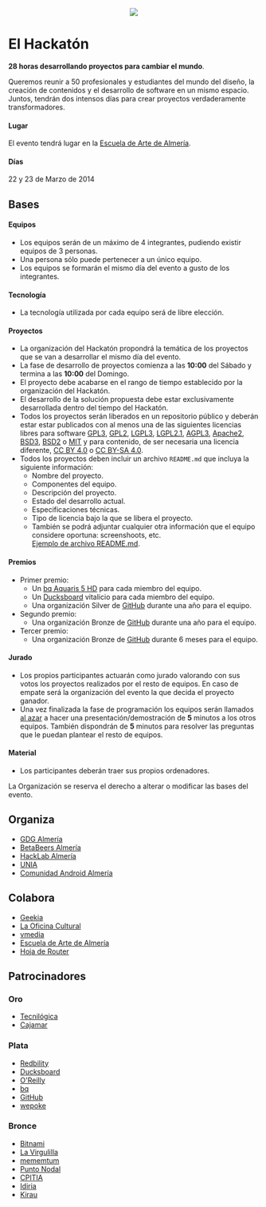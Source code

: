 <p align="center">
  <a href="http://elhackaton.com"><img src="http://josejuansanchez.github.io/images/logo_elhackaton.png" /></a>
</p>

El Hackatón
===========

**28 horas desarrollando proyectos para cambiar el mundo**.

Queremos reunir a 50 profesionales y estudiantes del mundo del diseño, la creación de contenidos y el desarrollo de software en un mismo espacio. Juntos, tendrán dos intensos días para crear proyectos verdaderamente transformadores.

#### Lugar
El evento tendrá lugar en la [Escuela de Arte de Almería](http://www.eaalmeria.es).   

#### Días
22 y 23 de Marzo de 2014

Bases
-----

#### Equipos
* Los equipos serán de un máximo de 4 integrantes, pudiendo existir equipos de 3 personas.
* Una persona sólo puede pertenecer a un único equipo.
* Los equipos se formarán el mismo día del evento a gusto de los integrantes.

#### Tecnología
* La tecnología utilizada por cada equipo será de libre elección.

#### Proyectos
* La organización del Hackatón propondrá la temática de los proyectos que se van a desarrollar el mismo día del evento.
* La fase de desarrollo de proyectos comienza a las **10:00** del Sábado y termina a las **10:00** del Domingo.
* El proyecto debe acabarse en el rango de tiempo establecido por la organización del Hackatón.
* El desarrollo de la solución propuesta debe estar exclusivamente desarrollada dentro del tiempo del Hackatón.
* Todos los proyectos serán liberados en un repositorio público y deberán estar estar publicados con al menos una de las siguientes licencias libres para software [GPL3](http://www.gnu.org/licenses/gpl-3.0.html), [GPL2](http://www.gnu.org/licenses/gpl-2.0.html), [LGPL3](http://www.gnu.org/licenses/lgpl-3.0.html), [LGPL2.1](http://www.gnu.org/licenses/lgpl-2.1.html), [AGPL3](http://www.gnu.org/licenses/agpl-3.0.html), 
[Apache2](http://opensource.org/licenses/Apache-2.0), [BSD3](http://opensource.org/licenses/BSD-3-Clause), [BSD2](http://opensource.org/licenses/BSD-2-Clause) o [MIT](http://opensource.org/licenses/MIT)
y para contenido, de ser necesaria una licencia diferente, [CC BY 4.0](https://creativecommons.org/licenses/by/4.0/) o [CC BY-SA 4.0](https://creativecommons.org/licenses/by-sa/4.0/).
* Todos los proyectos deben incluir un archivo ```README.md``` que incluya la siguiente información: 
  * Nombre del proyecto.
  * Componentes del equipo.
  * Descripción del proyecto.
  * Estado del desarrollo actual.
  * Especificaciones técnicas. 
  * Tipo de licencia bajo la que se libera el proyecto.
  * También se podrá adjuntar cualquier otra información que el equipo considere oportuna: screenshoots, etc.  
  [Ejemplo de archivo README.md](https://github.com/elhackaton/doc/blob/master/sampleproject/README.md). 

#### Premios
* Primer premio:
  * Un [bq Aquaris 5 HD](http://www.bqreaders.com/productos/aquaris-5-hd.html) para cada miembro del equipo.
  * Un [Ducksboard](https://ducksboard.com/) vitalicio para cada miembro del equipo.
  * Una organización Silver de [GitHub](https://github.com/) durante una año para el equipo.
* Segundo premio:
  * Una organización Bronze de [GitHub](https://github.com/) durante una año para el equipo.
* Tercer premio:
  * Una organización Bronze de [GitHub](https://github.com/) durante 6 meses para el equipo.

#### Jurado
* Los propios participantes actuarán como jurado valorando con sus votos los proyectos realizados por el resto de equipos. En caso de empate será la organización del evento la que decida el proyecto ganador.
* Una vez finalizada la fase de programación los equipos serán llamados [al azar](http://www.random.org/lists/) a hacer una presentación/demostración de **5** minutos a los otros equipos. También dispondrán de **5** minutos para resolver las preguntas que le puedan plantear el resto de equipos.

#### Material
* Los participantes deberán traer sus propios ordenadores.

La Organización se reserva el derecho a alterar o modificar las bases del evento.

Organiza
--------
* [GDG Almería](https://plus.google.com/communities/108207498944847513939)
* [BetaBeers Almería](https://twitter.com/betabeersALM) 
* [HackLab Almería](http://hacklabalmeria.net)
* [UNIA](http://unia.ual.es) 
* [Comunidad Android Almería](https://plus.google.com/communities/105420979515011141876)


Colabora
--------
* [Geekia](http://www.geekia.es)
* [La Oficina Cultural](http://laoficinacultural.org)
* [vmedia](http://www.vmedia.es)
* [Escuela de Arte de Almería](http://www.eaalmeria.es)
* [Hoja de Router](http://www.hojaderouter.com/)

Patrocinadores
--------------

### Oro
* [Tecnilógica](http://tecnilogica.com)
* [Cajamar](http://cajamar.es)

### Plata
* [Redbility](http://redbility.com)
* [Ducksboard](https://ducksboard.com)
* [O'Reilly](http://www.oreilly.com)
* [bq](http://www.bqreaders.com)
* [GitHub](http://github.com)
* [wepoke](http://wepoke.com/)

### Bronce
* [Bitnami](http://bitnami.com)
* [La Virgulilla](https://twitter.com/lavirgulillaes/)
* [mememtum](http://mememtum.com)
* [Punto Nodal](http://www.linkedin.com/company/soloraf---punto-nodal-s.l./products?trk=top_nav_products)
* [CPITIA](http://www.cpitia.org)
* [Idiria](http://idiria.com)
* [Kirau](http://kirau.com)
